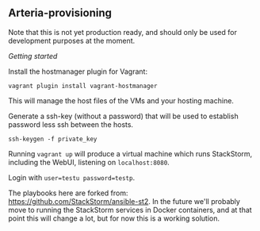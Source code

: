 Arteria-provisioning
--------------------

Note that this is not yet production ready, and should only be used for development purposes at the moment.

*Getting started*

Install the hostmanager plugin for Vagrant:

    vagrant plugin install vagrant-hostmanager

This will manage the host files of the VMs and your hosting machine.

Generate a ssh-key (without a password) that will be used to establish password less ssh between the hosts.

    ssh-keygen -f private_key

Running `vagrant up` will produce a virtual machine which runs StackStorm, including the WebUI, listening on `localhost:8080`.

Login with `user=testu password=testp`.

The playbooks here are forked from: https://github.com/StackStorm/ansible-st2. In the future we'll probably move to running the StackStorm services in Docker containers, and at that point this will change a lot, but for now this is a working solution.
